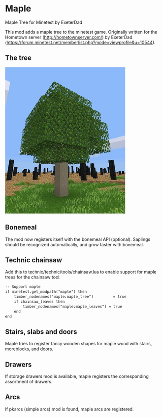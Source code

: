 # Maple
Maple Tree for Minetest by ExeterDad

This mod adds a maple tree to the minetest game. Originally written for the Hometown server (http://hometownserver.com/) by ExeterDad (https://forum.minetest.net/memberlist.php?mode=viewprofile&u=10544).

## The tree

![Maple Tree](maple_in_the_wild.jpg)

## Bonemeal

The mod now registers itself with the bonemeal API (optional). Saplings should be recognized automatically, and grow faster with bonemeal.

## Technic chainsaw

Add this to technic/technic/tools/chainsaw.lua to enable support for maple trees for the chainsaw tool:

```
-- Support maple
if minetest.get_modpath("maple") then
	timber_nodenames["maple:maple_tree"]         = true
	if chainsaw_leaves then
		timber_nodenames["maple:maple_leaves"] = true
	end
end
```

## Stairs, slabs and doors

Maple tries to register fancy wooden shapes for maple wood with stairs, moreblocks, and doors.

## Drawers

If storage drawers mod is available, maple registers the corresponding assortment of drawers.

## Arcs

If pkarcs (simple arcs) mod is found, maple arcs are registered.

